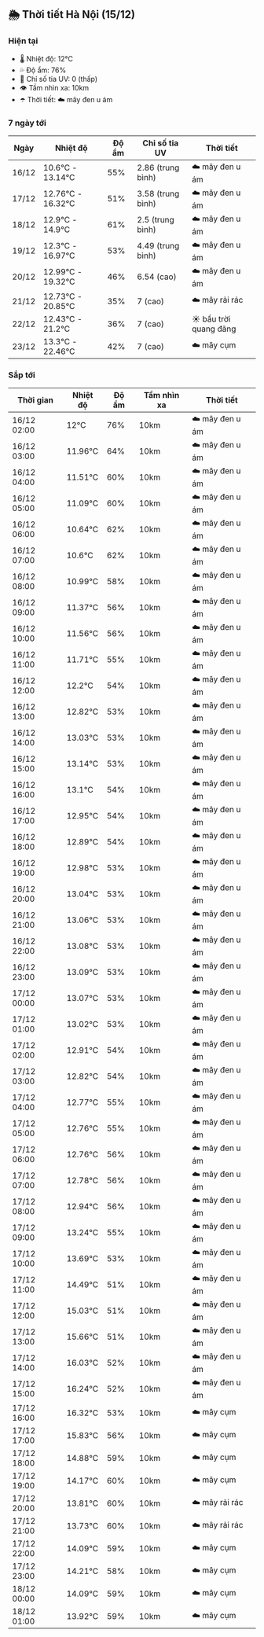## 🌦️ Thời tiết Hà Nội (15/12)

### Hiện tại

- 🌡️ Nhiệt độ: 12℃
- 💦 Độ ẩm: 76%
- 🌟 Chỉ số tia UV: 0 (thấp)
- 👁️ Tầm nhìn xa: 10km
- ☂️ Thời tiết: ☁️ mây đen u ám

### 7 ngày tới

| Ngày | Nhiệt độ | Độ ẩm | Chỉ số tia UV | Thời tiết |
| --- | --- | --- | --- | --- |
| 16/12 | 10.6℃ - 13.14℃ | 55% | 2.86 (trung bình) | ☁️ mây đen u ám |
| 17/12 | 12.76℃ - 16.32℃ | 51% | 3.58 (trung bình) | ☁️ mây đen u ám |
| 18/12 | 12.9℃ - 14.9℃ | 61% | 2.5 (trung bình) | ☁️ mây đen u ám |
| 19/12 | 12.3℃ - 16.97℃ | 53% | 4.49 (trung bình) | ☁️ mây đen u ám |
| 20/12 | 12.99℃ - 19.32℃ | 46% | 6.54 (cao) | ☁️ mây đen u ám |
| 21/12 | 12.73℃ - 20.85℃ | 35% | 7 (cao) | ☁️ mây rải rác |
| 22/12 | 12.43℃ - 21.2℃ | 36% | 7 (cao) | ☀️ bầu trời quang đãng |
| 23/12 | 13.3℃ - 22.46℃ | 42% | 7 (cao) | ☁️ mây cụm |

### Sắp tới

| Thời gian | Nhiệt độ | Độ ẩm | Tầm nhìn xa | Thời tiết |
| --- | --- | --- | --- | --- |
| 16/12 02:00 | 12℃ | 76% | 10km | ☁️ mây đen u ám |
| 16/12 03:00 | 11.96℃ | 64% | 10km | ☁️ mây đen u ám |
| 16/12 04:00 | 11.51℃ | 60% | 10km | ☁️ mây đen u ám |
| 16/12 05:00 | 11.09℃ | 60% | 10km | ☁️ mây đen u ám |
| 16/12 06:00 | 10.64℃ | 62% | 10km | ☁️ mây đen u ám |
| 16/12 07:00 | 10.6℃ | 62% | 10km | ☁️ mây đen u ám |
| 16/12 08:00 | 10.99℃ | 58% | 10km | ☁️ mây đen u ám |
| 16/12 09:00 | 11.37℃ | 56% | 10km | ☁️ mây đen u ám |
| 16/12 10:00 | 11.56℃ | 56% | 10km | ☁️ mây đen u ám |
| 16/12 11:00 | 11.71℃ | 55% | 10km | ☁️ mây đen u ám |
| 16/12 12:00 | 12.2℃ | 54% | 10km | ☁️ mây đen u ám |
| 16/12 13:00 | 12.82℃ | 53% | 10km | ☁️ mây đen u ám |
| 16/12 14:00 | 13.03℃ | 53% | 10km | ☁️ mây đen u ám |
| 16/12 15:00 | 13.14℃ | 53% | 10km | ☁️ mây đen u ám |
| 16/12 16:00 | 13.1℃ | 54% | 10km | ☁️ mây đen u ám |
| 16/12 17:00 | 12.95℃ | 54% | 10km | ☁️ mây đen u ám |
| 16/12 18:00 | 12.89℃ | 54% | 10km | ☁️ mây đen u ám |
| 16/12 19:00 | 12.98℃ | 53% | 10km | ☁️ mây đen u ám |
| 16/12 20:00 | 13.04℃ | 53% | 10km | ☁️ mây đen u ám |
| 16/12 21:00 | 13.06℃ | 53% | 10km | ☁️ mây đen u ám |
| 16/12 22:00 | 13.08℃ | 53% | 10km | ☁️ mây đen u ám |
| 16/12 23:00 | 13.09℃ | 53% | 10km | ☁️ mây đen u ám |
| 17/12 00:00 | 13.07℃ | 53% | 10km | ☁️ mây đen u ám |
| 17/12 01:00 | 13.02℃ | 53% | 10km | ☁️ mây đen u ám |
| 17/12 02:00 | 12.91℃ | 54% | 10km | ☁️ mây đen u ám |
| 17/12 03:00 | 12.82℃ | 54% | 10km | ☁️ mây đen u ám |
| 17/12 04:00 | 12.77℃ | 55% | 10km | ☁️ mây đen u ám |
| 17/12 05:00 | 12.76℃ | 55% | 10km | ☁️ mây đen u ám |
| 17/12 06:00 | 12.76℃ | 56% | 10km | ☁️ mây đen u ám |
| 17/12 07:00 | 12.78℃ | 56% | 10km | ☁️ mây đen u ám |
| 17/12 08:00 | 12.94℃ | 56% | 10km | ☁️ mây đen u ám |
| 17/12 09:00 | 13.24℃ | 55% | 10km | ☁️ mây đen u ám |
| 17/12 10:00 | 13.69℃ | 53% | 10km | ☁️ mây đen u ám |
| 17/12 11:00 | 14.49℃ | 51% | 10km | ☁️ mây đen u ám |
| 17/12 12:00 | 15.03℃ | 51% | 10km | ☁️ mây đen u ám |
| 17/12 13:00 | 15.66℃ | 51% | 10km | ☁️ mây đen u ám |
| 17/12 14:00 | 16.03℃ | 52% | 10km | ☁️ mây đen u ám |
| 17/12 15:00 | 16.24℃ | 52% | 10km | ☁️ mây đen u ám |
| 17/12 16:00 | 16.32℃ | 53% | 10km | ☁️ mây cụm |
| 17/12 17:00 | 15.83℃ | 56% | 10km | ☁️ mây cụm |
| 17/12 18:00 | 14.88℃ | 59% | 10km | ☁️ mây cụm |
| 17/12 19:00 | 14.17℃ | 60% | 10km | ☁️ mây cụm |
| 17/12 20:00 | 13.81℃ | 60% | 10km | ☁️ mây rải rác |
| 17/12 21:00 | 13.73℃ | 60% | 10km | ☁️ mây rải rác |
| 17/12 22:00 | 14.09℃ | 59% | 10km | ☁️ mây cụm |
| 17/12 23:00 | 14.21℃ | 58% | 10km | ☁️ mây cụm |
| 18/12 00:00 | 14.09℃ | 59% | 10km | ☁️ mây cụm |
| 18/12 01:00 | 13.92℃ | 59% | 10km | ☁️ mây cụm |
